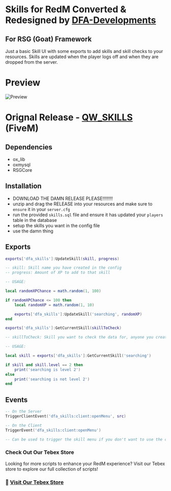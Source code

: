 # Skills for RedM Converted & Redesigned by [DFA-Developments](https://dfadevelopments.tebex.io)
## For RSG (Goat) Framework

Just a basic Skill UI with some exports to add skills and skill checks to your resources. Skills are updated when the player logs off and when they are dropped from the server.

# Preview
![Preview](https://i.ibb.co/J7fzXzq/image.png)

# Orignal Release - [QW_SKILLS](https://github.com/qw-scripts/qw_skills) (FiveM)

## Dependencies

- ox_lib
- oxmysql
- RSGCore

## Installation

- DOWNLOAD THE DAMN RELEASE PLEASE!!!!!!!!
- unzip and drag the RELEASE into your resources and make sure to `ensure` it in your `server.cfg`
- run the provided `skills.sql` file and ensure it has updated your `players` table in the database
- setup the skills you want in the config file
- use the damn thing



## Exports

```lua
exports['dfa_skills']:UpdateSkill(skill, progress)

-- skill: Skill name you have created in the config
-- progress: Amount of XP to add to that skill

-- USAGE:

local randomXPChance = math.random(1, 100)

if randomXPChance <= 100 then
    local randomXP = math.random(1, 10)

    exports['dfa_skills']:UpdateSkill('searching', randomXP)
end
```

```lua
exports['dfa_skills']:GetCurrentSkill(skillToCheck)

-- skillToCheck: Skill you want to check the data for, anyone you created in the config

-- USAGE:

local skill = exports['dfa_skills']:GetCurrentSkill('searching')

if skill and skill.level == 2 then
    print('searching is level 2')
else
    print('searching is not level 2')
end
```

## Events

```lua
-- On the Server
TriggerClientEvent('dfa_skills:client:openMenu', src)

-- On the Client
TriggerEvent('dfa_skills:client:openMenu')

-- Can be used to trigger the skill menu if you don't want to use the command
```

### Check Out Our Tebex Store
Looking for more scripts to enhance your RedM experience? Visit our Tebex store to explore our full collection of scripts!

### 🔗 [Visit Our Tebex Store](https://dfadevelopments.tebex.io)
